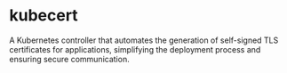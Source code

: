# kubecert
A Kubernetes controller that automates the generation of self-signed TLS certificates for applications, simplifying the deployment process and ensuring secure communication.
